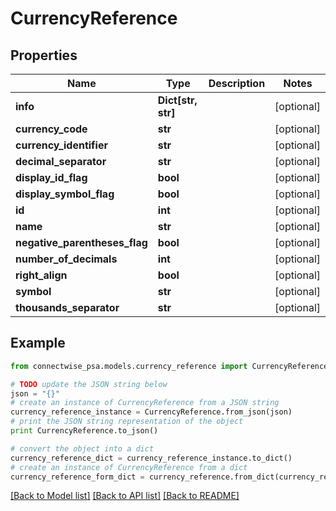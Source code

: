 # CurrencyReference


## Properties
Name | Type | Description | Notes
------------ | ------------- | ------------- | -------------
**info** | **Dict[str, str]** |  | [optional] 
**currency_code** | **str** |  | [optional] 
**currency_identifier** | **str** |  | [optional] 
**decimal_separator** | **str** |  | [optional] 
**display_id_flag** | **bool** |  | [optional] 
**display_symbol_flag** | **bool** |  | [optional] 
**id** | **int** |  | [optional] 
**name** | **str** |  | [optional] 
**negative_parentheses_flag** | **bool** |  | [optional] 
**number_of_decimals** | **int** |  | [optional] 
**right_align** | **bool** |  | [optional] 
**symbol** | **str** |  | [optional] 
**thousands_separator** | **str** |  | [optional] 

## Example

```python
from connectwise_psa.models.currency_reference import CurrencyReference

# TODO update the JSON string below
json = "{}"
# create an instance of CurrencyReference from a JSON string
currency_reference_instance = CurrencyReference.from_json(json)
# print the JSON string representation of the object
print CurrencyReference.to_json()

# convert the object into a dict
currency_reference_dict = currency_reference_instance.to_dict()
# create an instance of CurrencyReference from a dict
currency_reference_form_dict = currency_reference.from_dict(currency_reference_dict)
```
[[Back to Model list]](../README.md#documentation-for-models) [[Back to API list]](../README.md#documentation-for-api-endpoints) [[Back to README]](../README.md)


